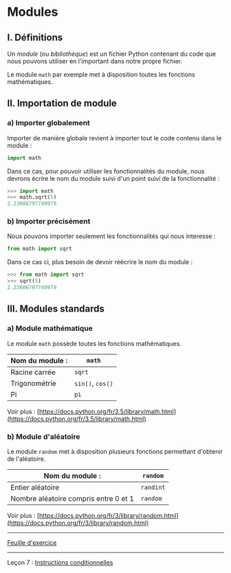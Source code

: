 # Modules

## I. Définitions

Un *module* (ou *bibliothèque*) est un fichier Python contenant du code que nous pouvons utiliser en l'important dans notre propre fichier.

Le module `math` par exemple met à disposition toutes les fonctions mathématiques.

## II. Importation de module

### a) Importer globalement

Importer de manière globale revient à importer tout le code contenu dans le module :

```python
import math
```

Dans ce cas, pour pouvoir utiliser les fonctionnalités du module, nous devrons écrire le nom du module suivi d'un point suivi de la fonctionnalité :

```python
>>> import math
>>> math.sqrt(5)
2.23606797749979
```

### b) Importer précisément

Nous pouvons importer seulement les fonctionnalités qui nous interesse :

```python
from math import sqrt
```

Dans ce cas ci, plus besoin de devoir réécrire le nom du module :

```python
>>> from math import sqrt
>>> sqrt(5)
2.23606797749979
```

## III. Modules standards

### a) Module mathématique

Le module `math` possède toutes les fonctions mathématiques.

| Nom  du module : | `math` |
|---|---|
| Racine carrée | `sqrt` |
| Trigonométrie | `sin()`, `cos()` |
| Pi | `pi` |

Voir plus : [https://docs.python.org/fr/3.5/library/math.html](https://docs.python.org/fr/3.5/library/math.html)

### b) Module d'aléatoire

Le module `random` met à disposition plusieurs fonctions permettant d'obtenir de l'aléatoire.

| Nom du module : | `random` |
|---|---|
| Entier aléatoire | `randint` |
| Nombre aléatoire compris entre $0$ et $1$ | `random` |

Voir plus : [https://docs.python.org/fr/3/library/random.html](https://docs.python.org/fr/3/library/random.html)

________

[Feuille d'exercice](./Exercices/Exercices_modules.md)

________

Leçon 7 : [Instructions conditionnelles](./Conditions.md)